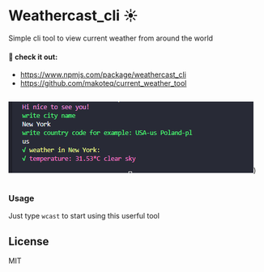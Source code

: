 # Weathercast_cli :sunny:
Simple cli tool to view current weather from around the world
#### :poop: check it out:
- https://www.npmjs.com/package/weathercast_cli
- https://github.com/makoteq/current_weather_tool
```
```
![cmd pic](https://raw.githubusercontent.com/makoteq/current_weather_tool/master/screen.PNG))
```
```
### Usage
Just type `wcast` to start using this userful tool

License
----
MIT
